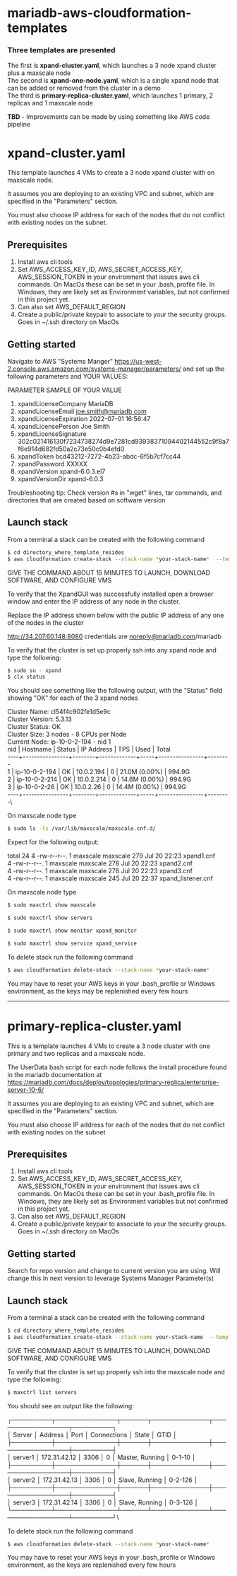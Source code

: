 # mariadb-aws-cloudformation-templates

### Three templates are presented

The first is **xpand-cluster.yaml**, which launches a 3 node xpand cluster plus a maxscale node\
The second is **xpand-one-node.yaml**, which is a single xpand node that can be added or removed from the cluster in a demo\
The third is **primary-replica-cluster.yaml**, which launches 1 primary, 2 replicas and 1 maxscale node
 
**TBD** - Improvements can be made by using something like AWS code pipeline

# xpand-cluster.yaml

This template launches 4 VMs to create a 3 node xpand cluster with on maxscale node. 

It assumes you are deploying to an existing VPC and subnet, which are specified in the "Parameters" section.

You must also choose IP address for each of the nodes that do not conflict with existing nodes on the subnet.

## Prerequisites
1. Install aws cli tools
2. Set AWS_ACCESS_KEY_ID, AWS_SECRET_ACCESS_KEY, AWS_SESSION_TOKEN in your environment that issues aws cli commands. On MacOs these can be set in your .bash_profile file. In Windows, they are likely set as Environment variables, but not confirmed in this project yet.
3. Can also set AWS_DEFAULT_REGION
4. Create a public/private keypair to associate to your the security groups. Goes in ~/.ssh directory on MacOs


## Getting started
Navigate to AWS "Systems Manger" https://us-west-2.console.aws.amazon.com/systems-manager/parameters/ and set up the following parameters and YOUR VALUES:

PARAMETER                                 SAMPLE OF YOUR VALUE

1. xpandLicenseCompany                    MariaDB             
2. xpandLicenseEmail                      joe.smith@mariadb.com
3. xpandLicenseExpiration                 2022-07-01 16:56:47
4. xpandLicensePerson                     Joe Smith
5. xpandLicenseSignature                  302c021416130f7234738274d9e7281cd93938371094402144552c9f8a7f6e914d682fd50a2c73e50c0b4efd0
6. xpandToken                             bcd43212-7272-4b23-abdc-6f5b7cf7cc44
7. xpandPassword                          XXXXX
8. xpandVersion                           xpand-6.0.3.el7
9. xpandVersionDir                        xpand-6.0.3

Troubleshooting tip: Check version #s in "wget" lines, tar commands, and directories that are created based on software version

## Launch stack

From a terminal a stack can be created with the following command
```bash
$ cd directory_where_template_resides
$ aws cloudformation create-stack --stack-name *your-stack-name*  --template-body file://xpand-cluster.yaml
```
GIVE THE COMMAND ABOUT 15 MINUTES TO LAUNCH, DOWNLOAD SOFTWARE, AND CONFIGURE VMS

To verify that the XpandGUI was successfully installed open a browser window and enter the IP address of any node in the cluster.

Replace the IP address shown below with the public IP address of any one of the nodes in the cluster

http://34.207.60.148:8080 credentials are noreply@mariadb.com/mariadb

To verify that the cluster is set up properly ssh into any xpand node and type the following:

```bash
$ sudo su - xpand
$ clx status
```
You should see something like the following output, with the "Status" field showing "OK" for each of the 3 xpand nodes

Cluster Name: cl54f4c902fe1d5e9c\
Cluster Version: 5.3.13\
Cluster Status: OK\
Cluster Size: 3 nodes - 8 CPUs per Node\
Current Node: ip-10-0-2-194 - nid 1\
nid | Hostname | Status | IP Address | TPS | Used | Total\
----+----------------+--------+-------------+-----+----------------+--------\
1 | ip-10-0-2-194 | OK | 10.0.2.194 | 0 | 21.0M (0.00%) | 994.9G\
2 | ip-10-0-2-214 | OK | 10.0.2.214 | 0 | 14.6M (0.00%) | 994.9G\
3 | ip-10-0-2-26  | OK | 10.0.2.26 | 0 | 14.4M (0.00%) | 994.9G\
----+----------------+--------+-------------+-----+----------------+--------\

On maxscale node type

```bash
$ sudo ls -ls /var/lib/maxscale/maxscale.cnf.d/ 
```

Expect for the following output:

total 24
4 -rw-r--r--. 1 maxscale maxscale 279 Jul 20 22:23 xpand1.cnf\
4 -rw-r--r--. 1 maxscale maxscale 278 Jul 20 22:23 xpand2.cnf\
4 -rw-r--r--. 1 maxscale maxscale 278 Jul 20 22:23 xpand3.cnf\
4 -rw-r--r--. 1 maxscale maxscale 245 Jul 20 22:37 xpand_listener.cnf

On maxscale node type

```bash
$ sudo maxctrl show maxscale 
```

```bash
$ sudo maxctrl show servers 
```

```bash
$ sudo maxctrl show monitor xpand_monitor 
```

```bash
$ sudo maxctrl show service xpand_service 
```


To delete stack run the following command

```bash
$ aws cloudformation delete-stack --stack-name *your-stack-name*
```

You may have to reset your AWS keys in your .bash_profile or Windows environment, as the keys may be replenished every few hours

---

# primary-replica-cluster.yaml

This is a template launches 4 VMs to create a 3 node cluster with one primary and two replicas and a maxscale node.

The UserData bash script for each node follows the install procedure found in the mariadb documentation at\
https://mariadb.com/docs/deploy/topologies/primary-replica/enterprise-server-10-6/

It assumes you are deploying to an existing VPC and subnet, which are specified in the "Parameters" section.

You must also choose IP address for each of the nodes that do not conflict with existing nodes on the subnet

## Prerequisites
1. Install aws cli tools
2. Set AWS_ACCESS_KEY_ID, AWS_SECRET_ACCESS_KEY, AWS_SESSION_TOKEN in your environment that issues aws cli commands. On MacOs these can be set in your .bash_profile file. In Windows, they are likely set as Environment variables but not confirmed in this project yet.
3. Can also set AWS_DEFAULT_REGION
4. Create a public/private keypair to associate to your the security groups. Goes in ~/.ssh directory on MacOs


## Getting started
Search for repo version and change to current version you are using. Will change this in next version to leverage Systems Manager Parameter(s)

## Launch stack

From a terminal a stack can be created with the following command
```bash
$ cd directory_where_template_resides
$ aws cloudformation create-stack --stack-name your-stack-name  --template-body file://primary-replica-cluster.yaml
```

GIVE THE COMMAND ABOUT 15 MINUTES TO LAUNCH, DOWNLOAD SOFTWARE, AND CONFIGURE VMS

To verify that the cluster is set up properly ssh into the maxscale node and type the following:

```bash
$ maxctrl list servers
```
You should see an output like the following:

┌─────────┬──────────────┬──────┬─────────────┬─────────────────┬─────────┐\
│ Server  │ Address      │ Port │ Connections │ State           │ GTID    │\
├─────────┼──────────────┼──────┼─────────────┼─────────────────┼─────────┤\
│ server1 │ 172.31.42.12 │ 3306 │ 0           │ Master, Running │ 0-1-10  │\
├─────────┼──────────────┼──────┼─────────────┼─────────────────┼─────────┤\
│ server2 │ 172.31.42.13 │ 3306 │ 0           │ Slave, Running  │ 0-2-126 │\
├─────────┼──────────────┼──────┼─────────────┼─────────────────┼─────────┤\
│ server3 │ 172.31.42.14 │ 3306 │ 0           │ Slave, Running  │ 0-3-126 │\
└─────────┴──────────────┴──────┴─────────────┴─────────────────┴─────────┘\

To delete stack run the following command

```bash
$ aws cloudformation delete-stack --stack-name *your-stack-name*
```

You may have to reset your AWS keys in your .bash_profile or Windows environment, as the keys are replenished every few hours


